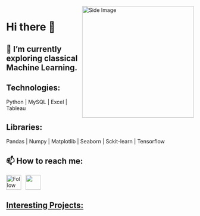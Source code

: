 <img src="https://user-images.githubusercontent.com/74038190/212284145-bf2c01a8-c448-4f1a-b911-996024c84606.gif" alt="Side Image" align="right" width="300">

# Hi there 👋

## 🔭 I’m currently exploring classical Machine Learning.

## Technologies:
Python
| MySQL
| Excel
| Tableau
## Libraries:
Pandas
| Numpy
| Matplotlib
| Seaborn
| Sckit-learn
| Tensorflow

## 📫 How to reach me:
[<img height="40" src="https://img.icons8.com/color/48/000000/linkedin.png" height="40em" align="center" alt="Follow Gaurav on LinkedIn" title="Follow Gaurav on LinkedIn"/>](https://www.linkedin.com/in/gauravsharma300) &nbsp; <a href="mailto:gauravsh.3001@gmail.com"> <img height="40" src="https://img.icons8.com/fluent/48/000000/gmail.png" align="center" /> 

## Interesting Projects:

<!--
**gauravsharma30/gauravsharma30** is a ✨ _special_ ✨ repository because its `README.md` (this file) appears on your GitHub profile.

Here are some ideas to get you started:

- 🔭 I’m currently working on ...
- 🌱 I’m currently learning ...
- 👯 I’m looking to collaborate on ...
- 🤔 I’m looking for help with ...
- 💬 Ask me about ...
- 📫 How to reach me: ...
- 😄 Pronouns: ...
- ⚡ Fun fact: ...
-->
